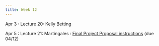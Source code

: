 ```yaml
---
title: Week 12
---
```


Apr 3
: Lecture 20: Kelly Betting
<!--     : [Slides](https://docs.google.com/presentation/d/1e4PvC9oLF_2GEjhQ1YWQALGcQ8KmkMlN_no8HV_NofU/edit?usp=sharing) / [HW 11](/assets/hw11.pdf) (due 04/11) --> 

Apr 5
: Lecture 21: Martingales
    : [Final Project Proposal instructions](/assets/Proposal[Spring2023].pdf) (due 04/12)

<!-- Apr 7 -->
<!-- : Discussion 11 -->
<!--     :  [Discussion Worksheet](https://docs.google.com/document/d/1yf-0-J1t_qCyCKZshoxBupWiVyhMmq2NEV0tnCsROQc/edit?usp=sharing) -->
